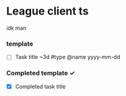 # League client ts
idk man

### template
- [ ] Task title ~3d #type @name yyyy-mm-dd  

### Completed template ✓
- [x] Completed task title  